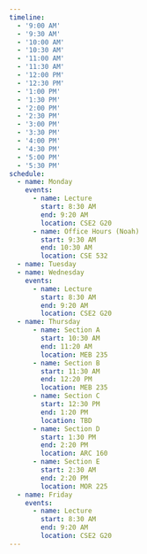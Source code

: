 ```yaml
---
timeline:
  - '9:00 AM'
  - '9:30 AM'
  - '10:00 AM'
  - '10:30 AM'
  - '11:00 AM'
  - '11:30 AM'
  - '12:00 PM'
  - '12:30 PM'
  - '1:00 PM'
  - '1:30 PM'
  - '2:00 PM'
  - '2:30 PM'
  - '3:00 PM'
  - '3:30 PM'
  - '4:00 PM'
  - '4:30 PM'
  - '5:00 PM'
  - '5:30 PM'
schedule:
  - name: Monday
    events:
      - name: Lecture
        start: 8:30 AM
        end: 9:20 AM
        location: CSE2 G20
      - name: Office Hours (Noah)
        start: 9:30 AM
        end: 10:30 AM
        location: CSE 532
  - name: Tuesday
  - name: Wednesday
    events:
      - name: Lecture
        start: 8:30 AM
        end: 9:20 AM
        location: CSE2 G20
  - name: Thursday
      - name: Section A
        start: 10:30 AM
        end: 11:20 AM
        location: MEB 235
      - name: Section B
        start: 11:30 AM
        end: 12:20 PM
        location: MEB 235
      - name: Section C
        start: 12:30 PM
        end: 1:20 PM
        location: TBD
      - name: Section D
        start: 1:30 PM
        end: 2:20 PM
        location: ARC 160
      - name: Section E
        start: 2:30 AM
        end: 2:20 PM
        location: MOR 225
  - name: Friday
    events:
      - name: Lecture
        start: 8:30 AM
        end: 9:20 AM
        location: CSE2 G20
---
```

